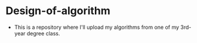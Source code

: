# Design-of-algorithm
* This is a repository where I'll upload my algorithms from one of my 3rd-year degree class.
